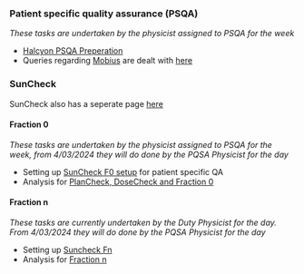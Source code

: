 ### Patient specific quality assurance (PSQA)

_These tasks are undertaken by the physicist assigned to PSQA for the week_
- [Halcyon PSQA Preperation](./halcyon_psqa.md)
- Queries regarding [Mobius](http://138.45.125.82/auth/login?came_from=http%3A%2F%2F138.45.125.82%2F) are dealt with [here](./mobius.md)

### SunCheck

SunCheck also has a seperate page [here](../SunCheck/README.md)

#### Fraction 0

_These tasks are undertaken by the physicist assigned to PSQA for the week, from 4/03/2024 they will do done by the PQSA Physicist for the day_

- Setting up [SunCheck F0 setup](../SunCheck/SunCheck%20F0%20setup.md) for patient specific QA
- Analysis for [PlanCheck, DoseCheck and Fraction 0](../SunCheck/SunCheckAnalysis.md)

#### Fraction n

_These tasks are currently undertaken by the Duty Physicist for the day. From 4/03/2024 they will do done by the PQSA Physicist for the day_

- Setting up [Suncheck Fn](../SunCheck/SunCheck_Fraction_n_setup.md)
- Analysis for [Fraction n](../SunCheck/fraction_n_analysis.md)




